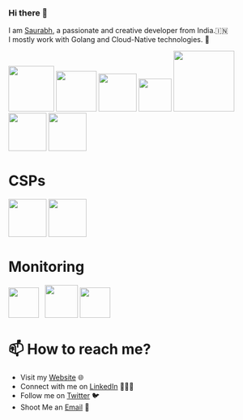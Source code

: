 ### Hi there 👋

<!--
**itsksaurabh/itsksaurabh** is a ✨ _special_ ✨ repository because its `README.md` (this file) appears on your GitHub profile.
-->

I am [Saurabh](https://www.kumar-saurabh.com/), a passionate and creative developer from India.🇮🇳 <br>
I mostly work with Golang and Cloud-Native technologies. 🚀


<p float="left">
  <img src="https://raw.githubusercontent.com/itsksaurabh/itsksaurabh/master/assets/golang.gif"  height="90" />
  <img src="https://raw.githubusercontent.com/itsksaurabh/itsksaurabh/master/assets/docker.gif"  height="80" /> 
  <img src="https://raw.githubusercontent.com/itsksaurabh/itsksaurabh/master/assets/k8s.gif"  height="75" />
  <img src="https://raw.githubusercontent.com/itsksaurabh/itsksaurabh/master/assets/cicd.gif"  height="65" />
  <img src="https://raw.githubusercontent.com/itsksaurabh/itsksaurabh/master/assets/terraform.gif" width="120" />
  <img src="https://raw.githubusercontent.com/itsksaurabh/itsksaurabh/master/assets/helm.gif"  height="75" />
  <img src="https://raw.githubusercontent.com/itsksaurabh/itsksaurabh/master/assets/grpc.gif"  height="75" />
  
  # CSPs
  
 <p float="left">
  <img src="https://raw.githubusercontent.com/itsksaurabh/itsksaurabh/master/assets/do.gif"  height="75" />
  <img src="https://raw.githubusercontent.com/itsksaurabh/itsksaurabh/master/assets/aws.gif"  height="75" />
  </p>
  
  # Monitoring
  
 <p float="left">
  <img src="https://raw.githubusercontent.com/itsksaurabh/itsksaurabh/master/assets/grafana.gif" height="60" />&nbsp;&nbsp;
  <img src="https://raw.githubusercontent.com/itsksaurabh/itsksaurabh/master/assets/prometheus.gif" height="65" />
  <img src="https://raw.githubusercontent.com/itsksaurabh/itsksaurabh/master/assets/influxdata.gif" height="60" />
</p>


# 📫 How to reach me?

 - Visit my [Website](www.kumar-saurabh.com) 🌐
 - Connect with me on [LinkedIn](https://www.linkedin.com/in/itsksaurabh/) 👨🏻‍💻
 - Follow me on [Twitter](https://twitter.com/itsksaurabh) 🐦
 - Shoot Me an [Email](mailto:itsksaurabh@gmail.com) 💌
